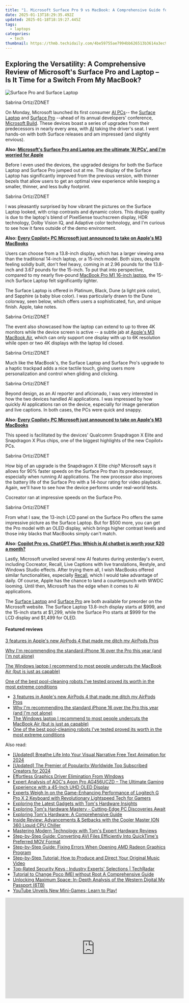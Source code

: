```yaml
---
title: "1. Microsoft Surface Pro 9 vs MacBook: A Comprehensive Guide for Windows Enthusiasts | ZDNet"
date: 2025-01-13T18:29:35.492Z
updated: 2025-01-18T18:19:27.445Z
tags:
  - laptops
categories:
  - tech
thumbnail: https://thmb.techidaily.com/4be59755ae7994bb626513b3614a3ec947be3b56430323187fb64d462d24a601.jpg
---
```


## Exploring the Versatility: A Comprehensive Review of Microsoft's Surface Pro and Laptop – Is It Time for a Switch From My MacBook?

![Surface Pro and Surface Laptop](https://www.zdnet.com/a/img/resize/b1393d9ffbfe7ffd32fcc56baa8d3bf606f16403/2024/05/20/7bce5596-1f8a-47ec-98d0-69967f60bc73/img-3308.jpg?auto=webp&width=1280)

Sabrina Ortiz/ZDNET

On Monday, Microsoft launched its first consumer [AI PCs](https://www.zdnet.com/article/what-is-an-ai-pc-and-should-you-buy-one/)\-- the [Surface Laptop](https://www.microsoft.com/en-us/store/configure/surface-laptop-7th-edition/8tq2hq5xxkj9) and [Surface Pro](https://www.microsoft.com/en-us/store/configure/surface-pro-11th-edition/8n9t09p96cmj) \--ahead of its annual developers' conference, [Microsoft Build](https://www.zdnet.com/meet-the-team/sabrina-ortiz/). These devices boast a series of upgrades from their predecessors in nearly every area, with [AI](https://www.zdnet.com/article/what-is-ai-heres-everything-you-need-to-know-about-artificial-intelligence/) taking the driver's seat. I went hands-on with both Surface releases and am impressed (and slightly envious). 

**Also: [Microsoft's Surface Pro and Laptop are the ultimate 'AI PCs', and I'm worried for Apple](https://www.zdnet.com/article/microsofts-surface-pro-and-laptop-are-the-ultimate-ai-pcs-and-im-worried-for-apple/)**

Before I even used the devices, the upgraded designs for both the Surface Laptop and Surface Pro jumped out at me. The display of the Surface Laptop has significantly improved from the previous version, with thinner bezels that allow users to get an optimal view experience while keeping a smaller, thinner, and less bulky footprint.

Sabrina Ortiz/ZDNET

I was pleasantly surprised by how vibrant the pictures on the Surface Laptop looked, with crisp contrasts and dynamic colors. This display quality is due to the laptop's blend of PixelSense touchscreen display, HDR technology, Dolby Vision IQ, and Adaptive color technology, and I'm curious to see how it fares outside of the demo environment.

**Also: [Every Copilot+ PC Microsoft just announced to take on Apple's M3 MacBooks](https://www.zdnet.com/article/every-copilot-pc-microsoft-just-announced-to-take-on-apples-m3-macbooks/)**

Users can choose from a 13.8-inch display, which has a larger viewing area than the traditional 14-inch laptop, or a 15-inch model. Both sizes, despite feeling solidly built, don't feel heavy, coming in at 2.96 pounds for the 13.8-inch and 3.67 pounds for the 15-inch. To put that into perspective, compared to my nearly five-pound [MacBook Pro M1 16-inch laptop](https://apple.sjv.io/c/159047/435031/7613?&sharedid=zdnet&partnerpropertyid=1980086&u=https%3A%2F%2Fwww.apple.com%2Fshop%2Fbuy-mac%2Fmacbook-pro%2F16-inch&subId1=zd-%5F%5FCOM%5FCLICK%5FID%5F%5F-dtp), the 15-inch Surface Laptop felt significantly lighter. 

The Surface Laptop is offered in Platinum, Black, Dune (a light pink color), and Sapphire (a baby blue color). I was particularly drawn to the Dune colorway, seen below, which offers users a sophisticated, fun, and unique finish. Apple, take notes.

Sabrina Ortiz/ZDNET

The event also showcased how the laptop can extend to up to three 4K monitors while the device screen is active -- a subtle jab at [Apple's M3 MacBook Air](https://apple.sjv.io/c/159047/435031/7613?&sharedid=zdnet&partnerpropertyid=1980086&u=https%3A%2F%2Fwww.apple.com%2Fshop%2Fbuy-mac%2Fmacbook-air%2F13-inch-m3&subId1=zd-%5F%5FCOM%5FCLICK%5FID%5F%5F-dtp), which can only support one display with up to 6K resolution while open or two 4K displays with the laptop lid closed. 

Sabrina Ortiz/ZDNET

Much like the MacBook's, the Surface Laptop and Surface Pro's upgrade to a haptic trackpad adds a nice tactile touch, giving users more personalization and control when gliding and clicking.

Sabrina Ortiz/ZDNET

Beyond design, as an AI reporter and aficionado, I was very interested in how the two devices handled AI applications. I was impressed by how quickly AI applications ran on the device, especially for image generation and live captions. In both cases, the PCs were quick and snappy.

**Also: [Every Copilot+ PC Microsoft just announced to take on Apple's M3 MacBooks](https://www.zdnet.com/article/every-copilot-pc-microsoft-just-announced-to-take-on-apples-m3-macbooks/)**

This speed is facilitated by the devices' Qualcomm Snapdragon X Elite and Snapdragon X Plus chips, one of the biggest highlights of the new Copilot+ PCs.

Sabrina Ortiz/ZDNET

How big of an upgrade is the Snapdragon X Elite chip? Microsoft says it allows for 90% faster speeds on the Surface Pro than its predecessor, especially when running AI applications. The new processor also improves the battery life of the Surface Pro with a 14-hour rating for video playback. Again, we'll have to see how the device performs under real-world tests.

Cocreator ran at impressive speeds on the Surface Pro. 

Sabrina Ortiz/ZDNET

From what I saw, the 13-inch LCD panel on the Surface Pro offers the same impressive picture as the Surface Laptop. But for $500 more, you can get the Pro model with an OLED display, which brings higher contrast levels and those inky blacks that MacBooks simply can't match. 

**Also: [Copilot Pro vs. ChatGPT Plus: Which is AI chatbot is worth your $20 a month?](https://www.zdnet.com/article/copilot-pro-vs-chatgpt-plus-which-is-ai-chatbot-is-worth-your-20-a-month/)**

Lastly, Microsoft unveiled several new AI features during yesterday's event, including Cocreator, Recall, Live Captions with live translations, Restyle, and Windows Studio effects. After trying them all, I wish MacBooks offered similar functionalities, especially [Recall](https://www.zdnet.com/article/windows-new-recall-feature-lets-you-ask-ai-for-that-file-or-email-you-cant-find/), which I would take advantage of daily. Of course, Apple has the chance to land a counterpunch with WWDC looming. Until then, Microsoft has the edge when it comes to AI applications.

The [Surface Laptop](https://www.microsoft.com/en-us/store/configure/surface-laptop-7th-edition/8tq2hq5xxkj9) and [Surface Pro](https://www.microsoft.com/en-us/store/configure/surface-pro-11th-edition/8n9t09p96cmj) are both available for preorder on the Microsoft website. The Surface Laptop 13.8-inch display starts at $999, and the 15-inch starts at $1,299, while the Surface Pro starts at $999 for the LCD display and $1,499 for OLED. 

#### Featured reviews

[3 features in Apple's new AirPods 4 that made me ditch my AirPods Pros](https://www.zdnet.com/article/3-features-in-apples-new-airpods-4-that-made-me-ditch-my-airpods-pros/ "3 features in Apple's new AirPods 4 that made me ditch my AirPods Pros")

[Why I'm recommending the standard iPhone 16 over the Pro this year (and I'm not alone)](https://www.zdnet.com/article/why-im-recommending-the-standard-iphone-16-over-the-pro-this-year-and-im-not-alone/ "Why I'm recommending the standard iPhone 16 over the Pro this year (and I'm not alone)")

[The Windows laptop I recommend to most people undercuts the MacBook Air (but is just as capable)](https://www.zdnet.com/article/the-windows-laptop-i-recommend-to-most-people-undercuts-the-macbook-air-but-is-just-as-capable/ "The Windows laptop I recommend to most people undercuts the MacBook Air (but is just as capable)")

[One of the best pool-cleaning robots I've tested proved its worth in the most extreme conditions](https://www.zdnet.com/article/one-of-the-best-pool-cleaning-robots-ive-tested-proved-its-worth-in-the-most-extreme-conditions/ "One of the best pool-cleaning robots I've tested proved its worth in the most extreme conditions")

* [3 features in Apple's new AirPods 4 that made me ditch my AirPods Pros](https://www.zdnet.com/article/3-features-in-apples-new-airpods-4-that-made-me-ditch-my-airpods-pros/ "3 features in Apple's new AirPods 4 that made me ditch my AirPods Pros")
* [Why I'm recommending the standard iPhone 16 over the Pro this year (and I'm not alone)](https://www.zdnet.com/article/why-im-recommending-the-standard-iphone-16-over-the-pro-this-year-and-im-not-alone/ "Why I'm recommending the standard iPhone 16 over the Pro this year (and I'm not alone)")
* [The Windows laptop I recommend to most people undercuts the MacBook Air (but is just as capable)](https://www.zdnet.com/article/the-windows-laptop-i-recommend-to-most-people-undercuts-the-macbook-air-but-is-just-as-capable/ "The Windows laptop I recommend to most people undercuts the MacBook Air (but is just as capable)")
* [One of the best pool-cleaning robots I've tested proved its worth in the most extreme conditions](https://www.zdnet.com/article/one-of-the-best-pool-cleaning-robots-ive-tested-proved-its-worth-in-the-most-extreme-conditions/ "One of the best pool-cleaning robots I've tested proved its worth in the most extreme conditions")

<ins class="adsbygoogle"
     style="display:block"
     data-ad-format="autorelaxed"
     data-ad-client="ca-pub-7571918770474297"
     data-ad-slot="1223367746"></ins>

<ins class="adsbygoogle"
     style="display:block"
     data-ad-client="ca-pub-7571918770474297"
     data-ad-slot="8358498916"
     data-ad-format="auto"
     data-full-width-responsive="true"></ins>

<span class="atpl-alsoreadstyle">Also read:</span>
<div><ul>
<li><a href="https://fox-hovers.techidaily.com/updated-breathe-life-into-your-visual-narrative-free-text-animation-for-2024/"><u>[Updated] Breathe Life Into Your Visual Narrative Free Text Animation for 2024</u></a></li>
<li><a href="https://youtube-blog.techidaily.com/ed-the-premier-of-popularity-worldwide-top-subscribed-creators-for-2024/"><u>[Updated] The Premier of Popularity Worldwide Top Subscribed Creators for 2024</u></a></li>
<li><a href="https://network-issues.techidaily.com/effortless-graphics-driver-elimination-from-windows/"><u>Effortless Graphics Driver Elimination From WIndows</u></a></li>
<li><a href="https://hardware-reviews.techidaily.com/expert-analysis-of-aocs-agon-pro-ag456uczd-the-ultimate-gaming-experience-with-a-45-inch-uhd-oled-display/"><u>Expert Analysis of AOC's Agon Pro AG456UCZD – The Ultimate Gaming Experience with a 45-Inch UHD OLED Display</u></a></li>
<li><a href="https://hardware-reviews.techidaily.com/experts-weigh-in-on-the-game-enhancing-performance-of-logitech-g-pro-x-2-keyboard-with-revolutionary-lightspeed-tech-for-gamers/"><u>Experts Weigh In on the Game-Enhancing Performance of Logitech G Pro X 2 Keyboard with Revolutionary Lightspeed Tech for Gamers</u></a></li>
<li><a href="https://hardware-reviews.techidaily.com/exploring-the-latest-gadgets-with-toms-hardware-insights/"><u>Exploring the Latest Gadgets with Tom's Hardware Insights</u></a></li>
<li><a href="https://hardware-reviews.techidaily.com/1723341757005-exploring-toms-hardware-mastery-cutting-edge-pc-discoveries-await/"><u>Exploring Tom's Hardware Mastery - Cutting-Edge PC Discoveries Await</u></a></li>
<li><a href="https://hardware-reviews.techidaily.com/exploring-toms-hardware-a-comprehensive-guide/"><u>Exploring Tom's Hardware: A Comprehensive Guide</u></a></li>
<li><a href="https://hardware-reviews.techidaily.com/inside-review-advancements-and-setbacks-with-the-cooler-master-ion-360-liquid-cpu-chiller/"><u>Inside Review: Advancements & Setbacks with the Cooler Master ION 360 Liquid CPU Chiller</u></a></li>
<li><a href="https://hardware-reviews.techidaily.com/mastering-modern-technology-with-toms-expert-hardware-reviews/"><u>Mastering Modern Technology with Tom's Expert Hardware Reviews</u></a></li>
<li><a href="https://fox-ssl.techidaily.com/step-by-step-guide-converting-avi-files-efficiently-into-quicktimes-preferred-mov-format/"><u>Step-by-Step Guide: Converting AVI Files Efficiently Into QuickTime's Preferred MOV Format</u></a></li>
<li><a href="https://program-issues.techidaily.com/step-by-step-guide-fixing-errors-when-opening-amd-radeon-graphics-program/"><u>Step-by-Step Guide: Fixing Errors When Opening AMD Radeon Graphics Program</u></a></li>
<li><a href="https://technical-tips.techidaily.com/step-by-step-tutorial-how-to-produce-and-direct-your-original-music-video/"><u>Step-by-Step Tutorial: How to Produce and Direct Your Original Music Video</u></a></li>
<li><a href="https://hardware-updates.techidaily.com/top-rated-security-keys-industry-experts-selections-techradar/"><u>Top-Rated Security Keys : Industry Experts' Selections | TechRadar</u></a></li>
<li><a href="https://sim-unlock.techidaily.com/tutorial-to-change-poco-imei-without-root-a-comprehensive-guide-by-drfone-android/"><u>Tutorial to Change Poco IMEI without Root A Comprehensive Guide</u></a></li>
<li><a href="https://hardware-reviews.techidaily.com/unlocking-maximum-space-in-depth-analysis-of-the-western-digital-my-passport-6tb/"><u>Unlocking Maximum Space: In-Depth Analysis of the Western Digital My Passport (6TB)</u></a></li>
<li><a href="https://games-able.techidaily.com/1719162118971-youtube-unveils-new-mini-games-learn-to-play/"><u>YouTube Unveils New Mini-Games; Learn to Play!</u></a></li>
</ul></div>

<!-- affiliate ads begin -->
<iframe width="560" height="315" src="https://www.youtube.com/embed/4YCkNXJjC3c?si=9Tn8KiqKGTZi1o7E" title="YouTube video player" frameborder="0" allow="accelerometer; autoplay; clipboard-write; encrypted-media; gyroscope; picture-in-picture; web-share" referrerpolicy="strict-origin-when-cross-origin" allowfullscreen></iframe>
<!-- affiliate ads end -->

